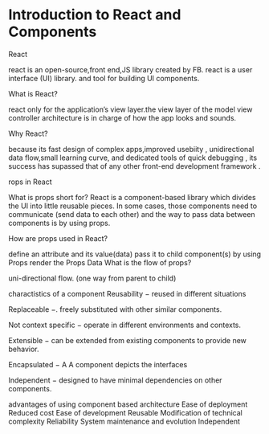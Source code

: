 # Introduction to React and Components

React

react is an open-source,front end,JS library created by FB. react is a user interface (UI) library. and tool for building UI components.

What is React?

react only for the application’s view layer.the view layer of the model view controller architecture is in charge of how the app looks and sounds.

Why React?

because its fast design of complex apps,improved usebiity , unidirectional data flow,small learning curve, and dedicated tools of quick debugging , its success has supassed that of any other front-end development framework .

rops in React

What is props short for? React is a component-based library which divides the UI into little reusable pieces. In some cases, those components need to communicate (send data to each other) and the way to pass data between components is by using props.

How are props used in React?

define an attribute and its value(data)
pass it to child component(s) by using Props
render the Props Data
What is the flow of props?

uni-directional flow. (one way from parent to child)


charactistics of a component
Reusability − reused in different situations

Replaceable −. freely substituted with other similar components.

Not context specific − operate in different environments and contexts.

Extensible − can be extended from existing components to provide new behavior.

Encapsulated − A A component depicts the interfaces

Independent − designed to have minimal dependencies on other components.

advantages of using component based architecture
Ease of deployment
Reduced cost
Ease of development
Reusable
Modification of technical complexity
Reliability
System maintenance and evolution
Independent